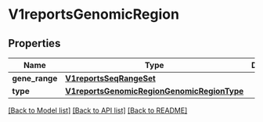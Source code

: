 # V1reportsGenomicRegion


## Properties
Name | Type | Description | Notes
------------ | ------------- | ------------- | -------------
**gene_range** | [**V1reportsSeqRangeSet**](V1reportsSeqRangeSet.md) |  | [optional] 
**type** | [**V1reportsGenomicRegionGenomicRegionType**](V1reportsGenomicRegionGenomicRegionType.md) |  | [optional] 

[[Back to Model list]](../README.md#documentation-for-models) [[Back to API list]](../README.md#documentation-for-api-endpoints) [[Back to README]](../README.md)


